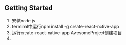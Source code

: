 ## Getting Started
1. 安装node.js
2. terminal中运行npm install -g create-react-native-app
3. 运行create-react-native-app AwesomeProject创建项目
4. 